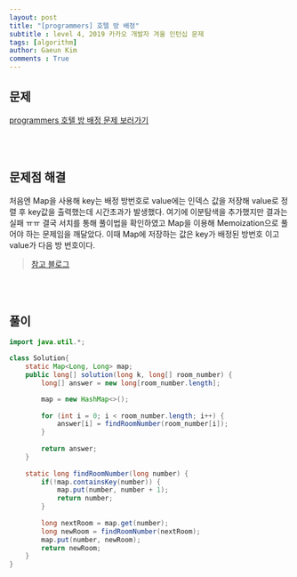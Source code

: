 ```yaml
---
layout: post
title: "[programmers] 호텔 방 배정"
subtitle : level 4, 2019 카카오 개발자 겨울 인턴십 문제
tags: [algorithm]
author: Gaeun Kim
comments : True
---
```


<h2>문제</h2>

[programmers 호텔 방 배정 문제 보러가기](https://programmers.co.kr/learn/courses/30/lessons/64063)

<br><br>

<h2>문제점 해결</h2>

처음엔 Map을 사용해 key는 배정 방번호로 value에는 인덱스 값을 저장해 value로 정렬 후 key값을 출력했는데 시간초과가 발생했다. 여기에 이분탐색을 추가했지만 결과는 실패 ㅠㅠ 결국 서치를 통해 풀이법을 확인하였고 Map을 이용해 Memoization으로 풀어야 하는 문제임을 깨달았다. 이때 Map에 저장하는 값은 key가 배정된 방번호 이고 value가 다음 방 번호이다.

> [참고 블로그](https://bcp0109.tistory.com/entry/Kakao-2019-Internship-Winter-%ED%98%B8%ED%85%94-%EB%B0%A9-%EB%B0%B0%EC%A0%95-Java)

<br><br>

<h2>풀이</h2>

```java
import java.util.*;

class Solution{
	static Map<Long, Long> map;
	public long[] solution(long k, long[] room_number) {
		long[] answer = new long[room_number.length];

		map = new HashMap<>();
		
		for (int i = 0; i < room_number.length; i++) {
			answer[i] = findRoomNumber(room_number[i]);
		}
		
		return answer;
	}
	
	static long findRoomNumber(long number) {
		if(!map.containsKey(number)) {
			map.put(number, number + 1);
			return number;
		}
		
		long nextRoom = map.get(number);
		long newRoom = findRoomNumber(nextRoom);
		map.put(number, newRoom);
		return newRoom;
	}
}
```


